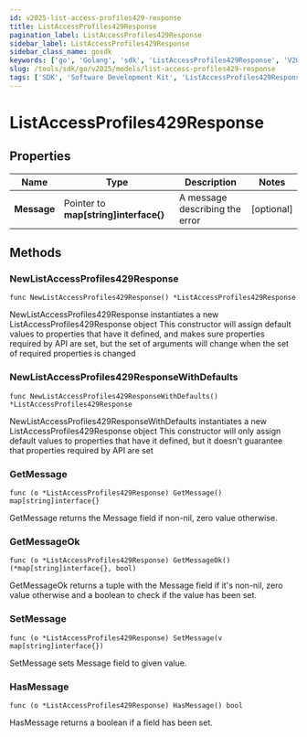 ```yaml
---
id: v2025-list-access-profiles429-response
title: ListAccessProfiles429Response
pagination_label: ListAccessProfiles429Response
sidebar_label: ListAccessProfiles429Response
sidebar_class_name: gosdk
keywords: ['go', 'Golang', 'sdk', 'ListAccessProfiles429Response', 'V2025ListAccessProfiles429Response'] 
slug: /tools/sdk/go/v2025/models/list-access-profiles429-response
tags: ['SDK', 'Software Development Kit', 'ListAccessProfiles429Response', 'V2025ListAccessProfiles429Response']
---
```


# ListAccessProfiles429Response

## Properties

Name | Type | Description | Notes
------------ | ------------- | ------------- | -------------
**Message** | Pointer to **map[string]interface{}** | A message describing the error | [optional] 

## Methods

### NewListAccessProfiles429Response

`func NewListAccessProfiles429Response() *ListAccessProfiles429Response`

NewListAccessProfiles429Response instantiates a new ListAccessProfiles429Response object
This constructor will assign default values to properties that have it defined,
and makes sure properties required by API are set, but the set of arguments
will change when the set of required properties is changed

### NewListAccessProfiles429ResponseWithDefaults

`func NewListAccessProfiles429ResponseWithDefaults() *ListAccessProfiles429Response`

NewListAccessProfiles429ResponseWithDefaults instantiates a new ListAccessProfiles429Response object
This constructor will only assign default values to properties that have it defined,
but it doesn't guarantee that properties required by API are set

### GetMessage

`func (o *ListAccessProfiles429Response) GetMessage() map[string]interface{}`

GetMessage returns the Message field if non-nil, zero value otherwise.

### GetMessageOk

`func (o *ListAccessProfiles429Response) GetMessageOk() (*map[string]interface{}, bool)`

GetMessageOk returns a tuple with the Message field if it's non-nil, zero value otherwise
and a boolean to check if the value has been set.

### SetMessage

`func (o *ListAccessProfiles429Response) SetMessage(v map[string]interface{})`

SetMessage sets Message field to given value.

### HasMessage

`func (o *ListAccessProfiles429Response) HasMessage() bool`

HasMessage returns a boolean if a field has been set.


